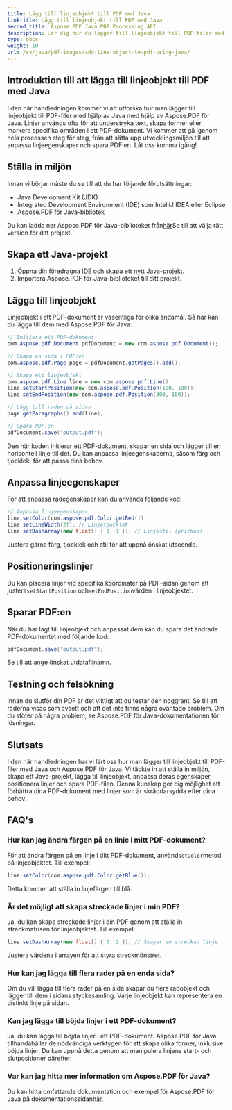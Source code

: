 ```yaml
---
title: Lägg till linjeobjekt till PDF med Java
linktitle: Lägg till linjeobjekt till PDF med Java
second_title: Aspose.PDF Java PDF Processing API
description: Lär dig hur du lägger till linjeobjekt till PDF-filer med Java med Aspose.PDF för Java. Anpassa linjer, placera dem och skapa dynamiska PDF-filer utan ansträngning.
type: docs
weight: 10
url: /sv/java/pdf-images/add-line-object-to-pdf-using-java/
---
```


## Introduktion till att lägga till linjeobjekt till PDF med Java

I den här handledningen kommer vi att utforska hur man lägger till linjeobjekt till PDF-filer med hjälp av Java med hjälp av Aspose.PDF för Java. Linjer används ofta för att understryka text, skapa former eller markera specifika områden i ett PDF-dokument. Vi kommer att gå igenom hela processen steg för steg, från att sätta upp utvecklingsmiljön till att anpassa linjeegenskaper och spara PDF:en. Låt oss komma igång!

## Ställa in miljön

Innan vi börjar måste du se till att du har följande förutsättningar:

- Java Development Kit (JDK)
- Integrated Development Environment (IDE) som IntelliJ IDEA eller Eclipse
- Aspose.PDF för Java-bibliotek

 Du kan ladda ner Aspose.PDF för Java-biblioteket från[här](https://releases.aspose.com/pdf/java/)Se till att välja rätt version för ditt projekt.

## Skapa ett Java-projekt

1. Öppna din föredragna IDE och skapa ett nytt Java-projekt.
2. Importera Aspose.PDF för Java-biblioteket till ditt projekt.

## Lägga till linjeobjekt

Linjeobjekt i ett PDF-dokument är väsentliga för olika ändamål. Så här kan du lägga till dem med Aspose.PDF för Java:

```java
// Initiera ett PDF-dokument
com.aspose.pdf.Document pdfDocument = new com.aspose.pdf.Document();

// Skapa en sida i PDF:en
com.aspose.pdf.Page page = pdfDocument.getPages().add();

// Skapa ett linjeobjekt
com.aspose.pdf.Line line = new com.aspose.pdf.Line();
line.setStartPosition(new com.aspose.pdf.Position(100, 100));
line.setEndPosition(new com.aspose.pdf.Position(300, 100));

// Lägg till raden på sidan
page.getParagraphs().add(line);

// Spara PDF:en
pdfDocument.save("output.pdf");
```

Den här koden initierar ett PDF-dokument, skapar en sida och lägger till en horisontell linje till det. Du kan anpassa linjeegenskaperna, såsom färg och tjocklek, för att passa dina behov.

## Anpassa linjeegenskaper

För att anpassa radegenskaper kan du använda följande kod:

```java
// Anpassa linjeegenskaper
line.setColor(com.aspose.pdf.Color.getRed());
line.setLineWidth(2f); // Linjetjocklek
line.setDashArray(new float[] { 1, 1 }); // Linjestil (prickad)
```

Justera gärna färg, tjocklek och stil för att uppnå önskat utseende.

## Positioneringslinjer

 Du kan placera linjer vid specifika koordinater på PDF-sidan genom att justera`setStartPosition` och`setEndPosition`värden i linjeobjektet.

## Sparar PDF:en

När du har lagt till linjeobjekt och anpassat dem kan du spara det ändrade PDF-dokumentet med följande kod:

```java
pdfDocument.save("output.pdf");
```

Se till att ange önskat utdatafilnamn.

## Testning och felsökning

Innan du slutför din PDF är det viktigt att du testar den noggrant. Se till att raderna visas som avsett och att det inte finns några oväntade problem. Om du stöter på några problem, se Aspose.PDF för Java-dokumentationen för lösningar.

## Slutsats

I den här handledningen har vi lärt oss hur man lägger till linjeobjekt till PDF-filer med Java och Aspose.PDF för Java. Vi täckte in att ställa in miljön, skapa ett Java-projekt, lägga till linjeobjekt, anpassa deras egenskaper, positionera linjer och spara PDF-filen. Denna kunskap ger dig möjlighet att förbättra dina PDF-dokument med linjer som är skräddarsydda efter dina behov.

## FAQ's

### Hur kan jag ändra färgen på en linje i mitt PDF-dokument?

 För att ändra färgen på en linje i ditt PDF-dokument, använd`setColor`metod på linjeobjektet. Till exempel:

```java
line.setColor(com.aspose.pdf.Color.getBlue());
```

Detta kommer att ställa in linjefärgen till blå.

### Är det möjligt att skapa streckade linjer i min PDF?

Ja, du kan skapa streckade linjer i din PDF genom att ställa in streckmatrisen för linjeobjektet. Till exempel:

```java
line.setDashArray(new float[] { 3, 2 }); // Skapar en streckad linje
```

Justera värdena i arrayen för att styra streckmönstret.

### Hur kan jag lägga till flera rader på en enda sida?

Om du vill lägga till flera rader på en sida skapar du flera radobjekt och lägger till dem i sidans styckesamling. Varje linjeobjekt kan representera en distinkt linje på sidan.

### Kan jag lägga till böjda linjer i ett PDF-dokument?

Ja, du kan lägga till böjda linjer i ett PDF-dokument. Aspose.PDF för Java tillhandahåller de nödvändiga verktygen för att skapa olika former, inklusive böjda linjer. Du kan uppnå detta genom att manipulera linjens start- och slutpositioner därefter.

### Var kan jag hitta mer information om Aspose.PDF för Java?

Du kan hitta omfattande dokumentation och exempel för Aspose.PDF för Java på dokumentationssidan[här](https://reference.aspose.com/pdf/java/).